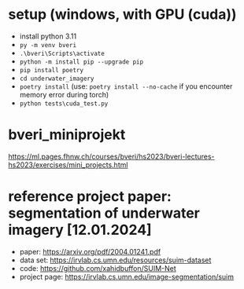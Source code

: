 # setup (windows, with GPU (cuda))
- install python 3.11
- `py -m venv bveri`
- `.\bveri\Scripts\activate`
- `python -m install pip --upgrade pip`
- `pip install poetry`
- `cd underwater_imagery`
- `poetry install` (use: `poetry install --no-cache` if you encounter memory error during torch)
- `python tests\cuda_test.py`

# bveri_miniprojekt
https://ml.pages.fhnw.ch/courses/bveri/hs2023/bveri-lectures-hs2023/exercises/mini_projects.html

# reference project paper: segmentation of underwater imagery [12.01.2024]
- paper: https://arxiv.org/pdf/2004.01241.pdf
- data set: https://irvlab.cs.umn.edu/resources/suim-dataset
- code: https://github.com/xahidbuffon/SUIM-Net
- project page: https://irvlab.cs.umn.edu/image-segmentation/suim
